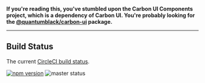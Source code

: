 **If you're reading this, you've stumbled upon the Carbon UI Components project, which is a dependency of Carbon UI. You're probably looking for the  [@quantumblack/carbon-ui](https://www.npmjs.com/package/@quantumblack/carbon-ui) package.**

<hr class='hr--warning' />

## Build Status

The current [CircleCI build status](https://circleci.com/bb/quantumblack/carbon-ui-components).

[![npm version](https://badge.fury.io/js/%40quantumblack%2Fcarbon-ui-components.svg)](https://badge.fury.io/js/%40quantumblack%2Fcarbon-ui-components) ![master status](https://circleci.com/bb/quantumblack/carbon-ui-components/tree/master.svg?style=shield&circle-token=de6a503c5034ef0fe19a08e6d573286e829ff4aa)
